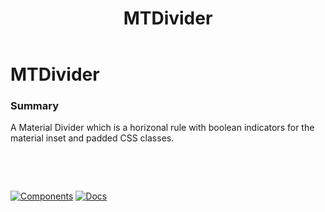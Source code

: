 ﻿---
uid: C.MTDivider
title: MTDivider
---
# MTDivider

### Summary

A Material Divider which is a horizonal rule with boolean indicators for the material inset and padded CSS classes.

&nbsp;

&nbsp;

[![Components](https://img.shields.io/static/v1?label=Components&message=Plus&color=red)](xref:A.PlusComponents)
[![Docs](https://img.shields.io/static/v1?label=API%20Documentation&message=MTDivider&color=brightgreen)](xref:BlazorMdc.MTDivider)
